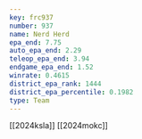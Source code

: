 ```yaml
---
key: frc937
number: 937
name: Nerd Herd
epa_end: 7.75
auto_epa_end: 2.29
teleop_epa_end: 3.94
endgame_epa_end: 1.52
winrate: 0.4615
district_epa_rank: 1444
district_epa_percentile: 0.1982
type: Team
---
```

[[2024ksla]]
[[2024mokc]]
